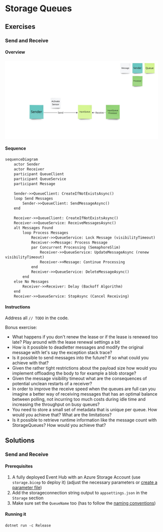 # Storage Queues

## Exercises

### Send and Receive

#### Overview

![](azure-storage-queue-processor.jpg)

#### Sequence

```mermaid
sequenceDiagram
    actor Sender
    actor Receiver
    participant QueueClient
    participant QueueService
    participant Message

    Sender->>QueueClient: CreateIfNotExistsAsync()
    loop Send Messages
        Sender->>QueueClient: SendMessageAsync()
    end

    Receiver->>QueueClient: CreateIfNotExistsAsync()
    Receiver->>QueueService: ReceiveMessagesAsync()
    alt Messages Found
        loop Process Messages
            Receiver->>QueueService: Lock Message (visibilityTimeout)
            Receiver->>Message: Process Message
            par Concurrent Processing (SemaphoreSlim)
                Receiver->>QueueService: UpdateMessageAsync (renew visibilityTimeout)
                Receiver->>Message: Continue Processing
            end
            Receiver->>QueueService: DeleteMessageAsync()
        end
    else No Messages
        Receiver->>Receiver: Delay (Backoff Algorithm)
    end
    Receiver->>QueueService: StopAsync (Cancel Receiving)
```

#### Instructions

Address all `// TODO` in the code.

Bonus exercise:
- What happens if you don't renew the lease or if the lease is renewed too late? Play around with the lease renewal settings a bit
- How is it possible to deadletter messages and modify the original message with let's say the exception stack trace?
- Is it possible to send messages into the future? If so what could you achieve with that?
- Given the rather tight restrictions about the payload size how would you implement offloading the body to for example a blob storage?
- Given the message visibility timeout what are the consequences of potential unclean restarts of a receiver?
- In order to improve the receive speed when the queues are full can you imagine a better way of receiving messages that has an optimal balance between polling, not incurring too much costs during idle time and increasing the throughput on busy queues?
- You need to store a small set of metadata that is unique per queue. How would you achieve that? What are the limitations?
- Is it possible to retrieve runtime information like the message count with StorageQueues? How would you achieve that?

## Solutions

### Send and Receive

#### Prerequisites

1. A fully deployed Event Hub with an Azure Storage Account (use `storage.bicep` to deploy it) (adjust the necessary parameters or [create a parameter file](https://learn.microsoft.com/en-us/azure/azure-resource-manager/bicep/parameter-files))
1. Add the storageconnection string output to `appsettings.json` in the `Storage` section
1. Make sure set the `QueueName` too (has to follow the [naming conventions](https://learn.microsoft.com/en-us/rest/api/storageservices/naming-queues-and-metadata))

#### Running it

`dotnet run -c Release`